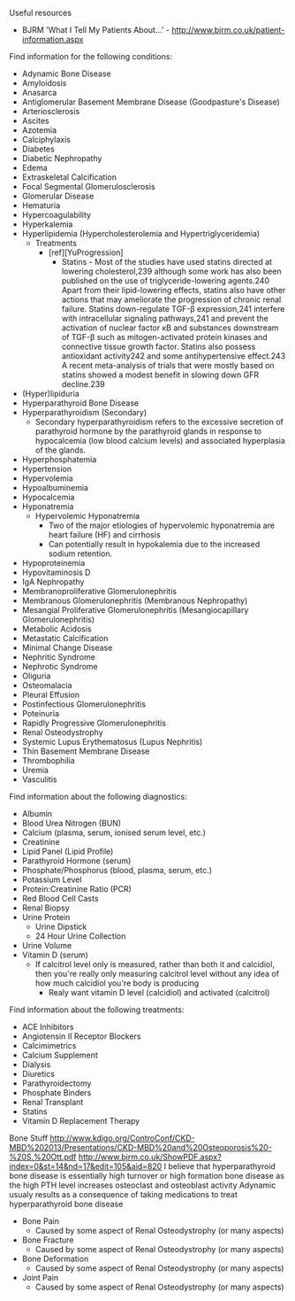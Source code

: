 Useful resources

- BJRM 'What I Tell My Patients About...' - http://www.bjrm.co.uk/patient-information.aspx

Find information for the following conditions:

- Adynamic Bone Disease
- Amyloidosis
- Anasarca
- Antiglomerular Basement Membrane Disease (Goodpasture's Disease)
- Arteriosclerosis
- Ascites
- Azotemia
- Calciphylaxis
- Diabetes
- Diabetic Nephropathy
- Edema
- Extraskeletal Calcification
- Focal Segmental Glomerulosclerosis
- Glomerular Disease
- Hematuria
- Hypercoagulability
- Hyperkalemia
- Hyperlipidemia (Hypercholesterolemia and Hypertriglyceridemia)
    - Treatments
        - [ref][YuProgression]
            - Statins - Most of the studies have used statins directed at lowering cholesterol,239 although some work has also been published on the use of triglyceride-lowering agents.240 Apart from their lipid-lowering effects, statins also have other actions that may ameliorate the progression of chronic renal failure. Statins down-regulate TGF-β expression,241 interfere with intracellular signaling pathways,241 and prevent the activation of nuclear factor κB and substances downstream of TGF-β such as mitogen-activated protein kinases and connective tissue growth factor. Statins also possess antioxidant activity242 and some antihypertensive effect.243 A recent meta-analysis of trials that were mostly based on statins showed a modest benefit in slowing down GFR decline.239
- (Hyper)lipiduria
- Hyperparathyroid Bone Disease
- Hyperparathyroidism (Secondary)
    - Secondary hyperparathyroidism refers to the excessive secretion of parathyroid hormone by the parathyroid glands in response to hypocalcemia (low blood calcium levels) and associated hyperplasia of the glands.
- Hyperphosphatemia
- Hypertension
- Hypervolemia
- Hypoalbuminemia
- Hypocalcemia
- Hyponatremia
    - Hypervolemic Hyponatremia
        - Two of the major etiologies of hypervolemic hyponatremia are heart failure (HF) and cirrhosis
        - Can potentially result in hypokalemia due to the increased sodium retention.
- Hypoproteinemia
- Hypovitaminosis D
- IgA Nephropathy
- Membranoproliferative Glomerulonephritis
- Membranous Glomerulonephritis (Membranous Nephropathy)
- Mesangial Proliferative Glomerulonephritis (Mesangiocapillary Glomerulonephritis)
- Metabolic Acidosis
- Metastatic Calcification
- Minimal Change Disease
- Nephritic Syndrome
- Nephrotic Syndrome
- Oliguria
- Osteomalacia
- Pleural Effusion
- Postinfectious Glomerulonephritis
- Poteinuria
- Rapidly Progressive Glomerulonephritis
- Renal Osteodystrophy
- Systemic Lupus Erythematosus (Lupus Nephritis)
- Thin Basement Membrane Disease
- Thrombophilia
- Uremia
- Vasculitis

Find information about the following diagnostics:

- Albumin
- Blood Urea Nitrogen (BUN)
- Calcium (plasma, serum, ionised serum level, etc.)
- Creatinine
- Lipid Panel (Lipid Profile)
- Parathyroid Hormone (serum)
- Phosphate/Phosphorus (blood, plasma, serum, etc.)
- Potassium Level
- Protein:Creatinine Ratio (PCR)
- Red Blood Cell Casts
- Renal Biopsy
- Urine Protein
    - Urine Dipstick
    - 24 Hour Urine Collection
- Urine Volume
- Vitamin D (serum)
    - If calcitrol level only is measured, rather than both it and calcidiol, then you're really only measuring calcitrol level without any idea of how much calcidiol you're body is producing
        - Realy want vitamin D level (calcidiol) and activated (calcitrol)

Find information about the following treatments:

- ACE Inhibitors
- Angiotensin II Receptor Blockers
- Calcimimetrics
- Calcium Supplement
- Dialysis
- Diuretics
- Parathyroidectomy
- Phosphate Binders
- Renal Transplant
- Statins
- Vitamin D Replacement Therapy



Bone Stuff
http://www.kdigo.org/ControConf/CKD-MBD%202013/Presentations/CKD-MBD%20and%20Osteoporosis%20-%20S.%20Ott.pdf
http://www.bjrm.co.uk/ShowPDF.aspx?index=0&st=14&nd=17&edit=105&aid=820
I believe that hyperparathyroid bone disease is essentially high turnover or high formation bone disease as the high PTH level increases osteoclast and osteoblast activity
Adynamic usualy results as a consequence of taking medications to treat hyperparathyroid bone disease
- Bone Pain
    - Caused by some aspect of Renal Osteodystrophy (or many aspects)
- Bone Fracture
    - Caused by some aspect of Renal Osteodystrophy (or many aspects)
- Bone Deformation
    - Caused by some aspect of Renal Osteodystrophy (or many aspects)
- Joint Pain
    - Caused by some aspect of Renal Osteodystrophy (or many aspects)